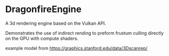 # DragonfireEngine
A 3d rendering engine based on the Vulkan API.

Demonstrates the use of indirect rending to preform frustum culling directly on the GPU with compute shaders.

example model from https://graphics.stanford.edu/data/3Dscanrep/
